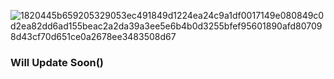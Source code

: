 ![1820445b659205329053ec491849d1224ea24c9a1df0017149e080849c0d2ea82dd6ad155beac2a2da39a3ee5e6b4b0d3255bfef95601890afd807098d43cf70d651ce0a2678ee3483508d67](https://github.com/BypassWin/Win11-Shell/assets/163689698/f6c1260a-833b-486e-ab59-ecc818725d0f)

### Will Update Soon()
